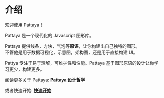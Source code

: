 # 介绍

欢迎使用 Pattaya！   

Pattaya 是一个现代化的 Javascript 图形库。  

Pattaya 提供线条，方块，气泡等**原语**，让你构建出自己独特的图形。  
不管他是用于数据可视化，示意图，架构图，还是用于直接构建 UI。  

Pattya 专注于易于理解，可维护性和性能。Pattaya 基于图形原语的设计让你学习更少，构建更多。   

阅读更多关于 Pattaya: **[Pattaya 设计哲学](/design)**  

或者快速开始: **[快速开始](/guide)**  